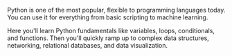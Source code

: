 Python is one of the most popular, flexible to programming languages today. You can use it for everything from basic scripting to machine learning.

Here you'll learn Python fundamentals like variables, loops, conditionals, and functions. Then you'll quickly ramp up to complex data structures, networking, relational databases, and data visualization.
